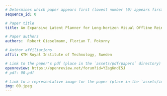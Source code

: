 ```yaml
---
# Determines which paper appears first (lowest number (0) appears first)
sequence_id: 0

# Paper title
title: An Expansive Latent Planner for Long-horizon Visual Offline Reinforcement Learning

# Paper authors
authors:  Robert Gieselmann, Florian T. Pokorny 

# Author affiliations
affil: KTH Royal Institute of Technology, Sweden

# Link to the paper's pdf (place in the `assets/pdf/papers` directory)
openreview: https://openreview.net/forum?id=YZagKndI5J
# pdf: 00.pdf

# Link to a representative image for the paper (place in the `assets/img/papers` directory)
img: 00.jpeg
---
```


